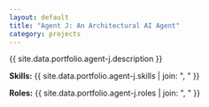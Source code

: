 ```yaml
---
layout: default
title: "Agent J: An Architectural AI Agent"
category: projects
---
```


{{ site.data.portfolio.agent-j.description }}

**Skills:** {{ site.data.portfolio.agent-j.skills | join: ", " }}

**Roles:** {{ site.data.portfolio.agent-j.roles | join: ", " }}
